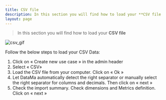 ```yaml
---
title: CSV file
description: In this section you will find how to load your **CSV file
layout: page
---
```


> In this section you will find how to load your **CSV file**

![csv_gif]({{site.url}}/{{site.baseurl}}/core_app/old/header/create_new_use_case/images/Load-CSV-Compare_GIF2.gif)

Follow the below steps to load your CSV Data:

1. Click on « Create new use case » in the admin header
2. Select « CSV»
3. Load the CSV file from your computer. Click on « Ok »
4. Let DataMa automatically detect the right separator or manually select the right separator for columns and decimals. Then click on « next »
5. Check the import summary. Check dimensions and Metrics definition. Click on « next »
